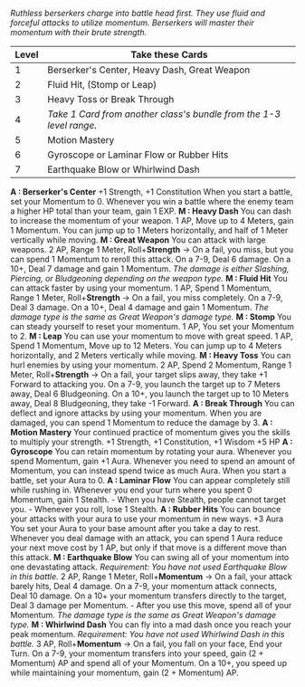 *Ruthless berserkers charge into battle head first. They use fluid and forceful attacks to utilize momentum. Berserkers will master their momentum with their brute strength.*

| Level | Take these Cards                                                    |
| ----- | ------------------------------------------------------------------- |
| 1     | Berserker's Center, Heavy Dash, Great Weapon                        |
| 2     | Fluid Hit, (Stomp or Leap)                                          |
| 3     | Heavy Toss or Break Through                                         |
| 4     | *Take 1 Card from another class's bundle from the 1-3 level range.* |
| 5     | Motion Mastery                                                      |
| 6     | Gyroscope or Laminar Flow or Rubber Hits                            |
| 7     | Earthquake Blow or Whirlwind Dash                                   |
**A : Berserker's Center**
	+1 Strength, +1 Constitution
	When you start a battle, set your Momentum to 0.
	Whenever you win a battle where the enemy team a higher HP total than your team, gain 1 EXP.
**M : Heavy Dash**
	You can dash to increase the momentum of your weapon.
	1 AP, Move up to 4 Meters, gain 1 Momentum.
	You can jump up to 1 Meters horizontally, and half of 1 Meter vertically while moving.
**M : Great Weapon**
	You can attack with large weapons.
	2 AP, Range 1 Meter, Roll+**Strength** ->
	On a fail, you miss, but you can spend 1 Momentum to reroll this attack.
	On a 7-9, Deal 6 damage.
	On a 10+, Deal 7 damage and gain 1 Momentum.
	*The damage is either Slashing, Piercing, or Bludgeoning depending on the weapon type.*
**M : Fluid Hit**
	You can attack faster by using your momentum.
	1 AP, Spend 1 Momentum, Range 1 Meter, Roll+**Strength** ->
	On a fail, you miss completely.
	On a 7-9, Deal 3 damage.
	On a 10+, Deal 4 damage and gain 1 Momentum.
	*The damage type is the same as Great Weapon's damage type.*
**M : Stomp**
	You can steady yourself to reset your momentum.
	1 AP, You set your Momentum to 2.
**M : Leap**
	You can use your momentum to move with great speed.
	1 AP, Spend 1 Momentum, Move up to 12 Meters.
	You can jump up to 4 Meters horizontally, and 2 Meters vertically while moving.
**M : Heavy Toss**
	You can hurl enemies by using your momentum.
	2 AP, Spend 2 Momentum, Range 1 Meter, Roll+**Strength** ->
	On a fail, your target slips away, they take +1 Forward to attacking you.
	On a 7-9, you launch the target up to 7 Meters away, Deal 6 Bludgeoning.
	On a 10+, you launch the target up to 10 Meters away, Deal 8 Bludgeoning, they take -1 Forward.
**A : Break Through**
	You can deflect and ignore attacks by using your momentum.
	When you are damaged, you can spend 1 Momentum to reduce the damage by 3.
**A : Motion Mastery**
	Your continued practice of momentum gives you the skills to multiply your strength.
	+1 Strength, +1 Constitution, +1 Wisdom
	+5 HP
**A : Gyroscope**
	You can retain momentum by rotating your aura.
	Whenever you spend Momentum, gain +1 Aura.
	Whenever you need to spend an amount of Momentum, you can instead spend twice as much Aura.
	When you start a battle, set your Aura to 0.
**A : Laminar Flow**
	You can appear completely still while rushing in.
	Whenever you end your turn where you spent 0 Momentum, gain 1 Stealth.
	- When you have Stealth, people cannot target you.
	- Whenever you roll, lose 1 Stealth.
**A : Rubber Hits**
	You can bounce your attacks with your aura to use your momentum in new ways.
	+3 Aura
	You set your Aura to your base amount after you take a day to rest.
	Whenever you deal damage with an attack, you can spend 1 Aura reduce your next move cost by 1 AP, but only if that move is a different move than this attack.
**M : Earthquake Blow**
	You can swing all of your momentum into one devastating attack.
	*Requirement: You have not used Earthquake Blow in this battle.*
	2 AP, Range 1 Meter, Roll+**Momentum** ->
	On a fail, your attack barely hits, Deal 4 damage.
	On a 7-9, your momentum attack connects, Deal 10 damage.
	On a 10+ your momentum transfers directly to the target, Deal 3 damage per Momentum.
	- After you use this move, spend all of your Momentum.
	*The damage type is the same as Great Weapon's damage type.*
**M : Whirlwind Dash**
	You can fly into a mad dash once you reach your peak momentum.
	*Requirement: You have not used Whirlwind Dash in this battle.*
	3 AP, Roll+**Momentum** ->
	On a fail, you fall on your face, End your Turn.
	On a 7-9, your momentum transfers into your speed, gain (2 + Momentum) AP and spend all of your Momentum.
	On a 10+, you speed up while maintaining your momentum, gain (2 + Momentum) AP.
